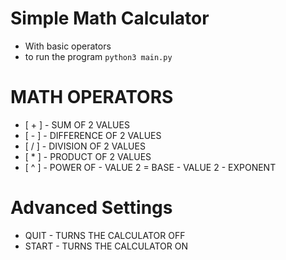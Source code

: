 
# Simple Math Calculator

* With basic operators
* to run the program `python3 main.py`

# MATH OPERATORS

 * [ + ] - SUM OF 2 VALUES
 * [ - ] - DIFFERENCE OF 2 VALUES
 * [ / ] - DIVISION OF 2 VALUES
 * [ * ] - PRODUCT OF 2 VALUES
 * [ ^ ] - POWER OF - VALUE 2 = BASE - VALUE 2 - EXPONENT
 
# Advanced Settings 
 * QUIT - TURNS THE CALCULATOR OFF
 * START - TURNS THE CALCULATOR ON


